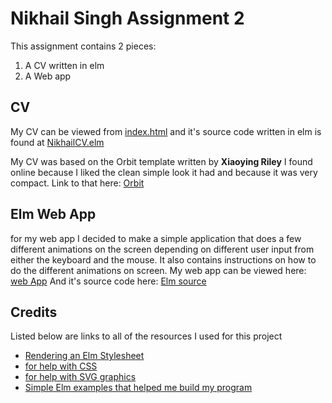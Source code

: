 # Nikhail Singh Assignment 2

This assignment contains 2 pieces:
1. A CV written in elm
2. A Web app
## CV
My CV can be viewed from [index.html](https://github.com/singhn18/CS1XA3/blob/master/Assign2/index.html) and it's source code written in elm is found at [NikhailCV.elm](https://github.com/singhn18/CS1XA3/blob/master/Assign2/NikhailCV.elm) 

My CV was based on the Orbit template written by **Xiaoying Riley** I found online because I liked the clean simple look it had and because it was very compact. Link to that here: [Orbit](https://themes.3rdwavemedia.com/website-templates/orbit-free-resume-cv-template-for-developers/)

## Elm Web App
for my web app I decided to make a simple application that does a few different animations on the screen depending on different user input from either the keyboard and the mouse. It also contains instructions on how to do the different animations on screen.
My web app can be viewed here: [web App](https://github.com/singhn18/CS1XA3/blob/master/Assign2/anim.html)
And it's source code here:     [Elm source](https://github.com/singhn18/CS1XA3/blob/master/Assign2/Anim.elm)

## Credits
Listed below are links to all of the resources I used for this project
* [Rendering an Elm Stylesheet](http://elmprogramming.com/building-a-simple-page-in-elm.html)
* [for help with CSS](https://www.w3schools.com/css/default.asp)
* [for help with SVG graphics](https://www.w3schools.com/css/default.asp)
* [Simple Elm examples that helped me build my program](http://elm-lang.org:1234/examples)
